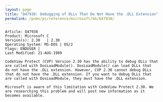 ```yaml
---
layout: page
title: "Q47938: Debugging of DLLs That Do Not Have the .DLL Extension"
permalink: /pubs/pc/reference/microsoft/kb/Q47938/
---
```


	Article: Q47938
	Product: Microsoft C
	Version(s): 2.30   | 2.30
	Operating System: MS-DOS | OS/2
	Flags: ENDUSER |
	Last Modified: 21-AUG-1989
	
	CodeView Protect (CVP) Version 2.30 has the ability to debug DLLs that
	are called with DosLoadModule(). DosLoadModule() can load DLLs that
	do not have the .DLL extension. However, CVP 2.30 cannot debug DLLs
	that do not have the .DLL extension. If you want to debug DLLs that
	are called with DosLoadModule, they must have the .DLL extension.
	
	Microsoft is aware of this limitation with CodeView Protect 2.30. We
	are researching this problem and will post new information as it
	becomes available.
